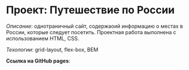# Проект: Путешествие по России

_Описание_: однотраничный сайт, содержаoий информацию о местах в России, которые следует посетить. Проектная работа выполнена с использованием HTML, CSS.

_Техологии_: grid-layout, flex-box, BEM

**Cсылка на GitHub pages**:
